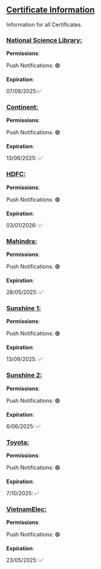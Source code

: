 ## [Certificate Information](accent://)

Information for all Certificates.

### [National Science Library:](accent://)

**Permissions**:

Push Notifications: 🟢

**Expiration**:

07/08/2025:✅

### [Continent:](accent://)

**Permissions**:

Push Notifications: 🟢

**Expiration**: 

13/06/2025: ✅

### [HDFC:](accent://)

**Permissions**:

Push Notifications: 🟢

**Expiration**: 

03/01/2026: ✅

### [Mahindra:](accent://)

**Permissions**:

Push Notifications: 🟢

**Expiration**: 

28/05/2025: ✅

### [Sunshine 1:](accent://)

**Permissions**:

Push Notifications: 🟢

**Expiration**: 

13/09/2025: ✅

### [Sunshine 2:](accent://)

**Permissions**:

Push Notifications: 🟢

**Expiration**: 

6/06/2025: ✅

### [Toyota:](accent://)

**Permissions**:

Push Notifications: 🟢

**Expiration**: 

7/10/2025: ✅

### [VietnamElec:](accent://)

**Permissions**:

Push Notifications: 🟢

**Expiration**: 

23/05/2025: ✅

